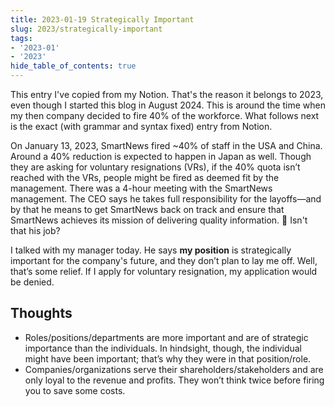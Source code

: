 ```yaml
---
title: 2023-01-19 Strategically Important
slug: 2023/strategically-important
tags:
- '2023-01'
- '2023'
hide_table_of_contents: true
---
```

This entry I've copied from my Notion. That's the reason it belongs to 2023, even though I started this blog in August 2024. This is around the time when my then company decided to fire 40% of the workforce.<!-- truncate --> What follows next is the exact (with grammar and syntax fixed) entry from Notion.

On January 13, 2023, SmartNews fired ~40% of staff in the USA and China. Around a 40% reduction is expected to happen in Japan as well. Though they are asking for voluntary resignations (VRs), if the 40% quota isn’t reached with the VRs, people might be fired as deemed fit by the management. There was a 4-hour meeting with the SmartNews management. The CEO says he takes full responsibility for the layoffs—and by that he means to get SmartNews back on track and ensure that SmartNews achieves its mission of delivering quality information. 🤷 Isn't that his job?

I talked with my manager today. He says **my position** is strategically important for the company's future, and they don’t plan to lay me off. Well, that’s some relief. If I apply for voluntary resignation, my application would be denied.

## Thoughts
- Roles/positions/departments are more important and are of strategic importance than the individuals. In hindsight, though, the individual might have been important; that’s why they were in that position/role.
- Companies/organizations serve their shareholders/stakeholders and are only loyal to the revenue and profits. They won’t think twice before firing you to save some costs.

